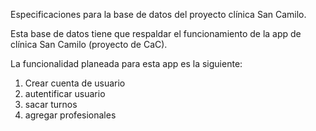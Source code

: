 Especificaciones para la base de datos del proyecto clínica San Camilo.

Esta base de datos tiene que respaldar el funcionamiento de la app de clínica San Camilo (proyecto de CaC).

La funcionalidad planeada para esta app es la siguiente: 
<ol>
  <li>Crear cuenta de usuario</li>
  <li>autentificar usuario</li>
  <li>sacar turnos</li>
  <li>agregar profesionales</li>
</ol>
